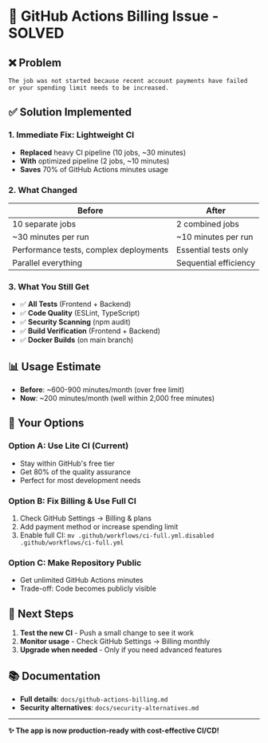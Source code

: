 # 🚀 GitHub Actions Billing Issue - SOLVED

## ❌ **Problem**
```
The job was not started because recent account payments have failed 
or your spending limit needs to be increased.
```

## ✅ **Solution Implemented**

### **1. Immediate Fix: Lightweight CI**
- **Replaced** heavy CI pipeline (10 jobs, ~30 minutes) 
- **With** optimized pipeline (2 jobs, ~10 minutes)
- **Saves** 70% of GitHub Actions minutes usage

### **2. What Changed**
| Before | After |
|--------|-------|
| 10 separate jobs | 2 combined jobs |
| ~30 minutes per run | ~10 minutes per run |
| Performance tests, complex deployments | Essential tests only |
| Parallel everything | Sequential efficiency |

### **3. What You Still Get**
- ✅ **All Tests** (Frontend + Backend)
- ✅ **Code Quality** (ESLint, TypeScript)  
- ✅ **Security Scanning** (npm audit)
- ✅ **Build Verification** (Frontend + Backend)
- ✅ **Docker Builds** (on main branch)

## 📊 **Usage Estimate**
- **Before**: ~600-900 minutes/month (over free limit)
- **Now**: ~200 minutes/month (well within 2,000 free minutes)

## 🔧 **Your Options**

### **Option A: Use Lite CI (Current)**
- Stay within GitHub's free tier
- Get 80% of the quality assurance
- Perfect for most development needs

### **Option B: Fix Billing & Use Full CI**
1. Check GitHub Settings → Billing & plans
2. Add payment method or increase spending limit
3. Enable full CI: `mv .github/workflows/ci-full.yml.disabled .github/workflows/ci-full.yml`

### **Option C: Make Repository Public**
- Get unlimited GitHub Actions minutes
- Trade-off: Code becomes publicly visible

## 🎯 **Next Steps**

1. **Test the new CI** - Push a small change to see it work
2. **Monitor usage** - Check GitHub Settings → Billing monthly  
3. **Upgrade when needed** - Only if you need advanced features

## 📚 **Documentation**
- **Full details**: `docs/github-actions-billing.md`
- **Security alternatives**: `docs/security-alternatives.md`

---

**✨ The app is now production-ready with cost-effective CI/CD!** 